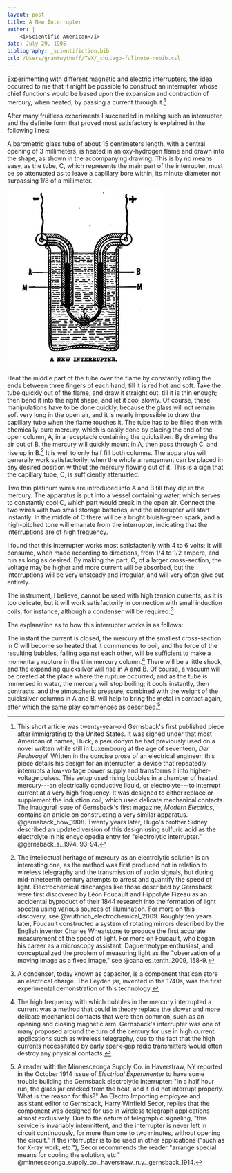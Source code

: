 ```yaml
---
layout: post
title: A New Interrupter
author: |
    <i>Scientific American</i>
date: July 29, 1905
bibliography: _scientifiction.bib
csl: /Users/grantwythoff/TeX/_chicago-fullnote-nobib.csl
---
```


Experimenting with different magnetic and electric interrupters, the idea occurred to me that it might be possible to construct an interrupter whose chief functions would be based upon the expansion and contraction of mercury, when heated, by passing a current through it.[^oqb]

After many fruitless experiments I succeeded in making such an interrupter, and the definite form  that proved most satisfactory is explained in the following lines:

A barometric glass tube of about 15 centimeters length, with a central opening of 3 millimeters, is heated in an oxy-hydrogen flame and drawn into the shape, as shown in the accompanying drawing.  This is by no means easy, as the tube, C, which represents the main part of the interrupter, must be so attenuated as to leave a capillary bore within, its minute diameter not surpassing 1/8 of a millimeter.

![](images/interrupter.png)

Heat the middle part of the tube over the flame by constantly rolling the ends between three fingers of each hand, till it is red hot and soft.  Take the tube quickly out of the flame, and draw it straight out, till it is thin enough; then bend it into the right shape, and let it cool slowly.  Of course, these manipulations have to be done quickly, because the glass will not remain soft very long in the open air, and it is nearly impossible to draw the capillary tube when the flame touches it.  The tube has to be filled then with chemically-pure mercury, which is easily done by placing the end of the open column, A, in a receptacle containing the quicksilver.  By drawing the air out of B, the mercury will quickly mount in A, then pass through C, and rise up in B.[^ebp]  It is well to only half fill both columns.  The apparatus will generally work satisfactorily, when the whole arrangement can be placed in any desired position without the mercury flowing out of it.  This is a sign that the capillary tube, C, is sufficiently attenuated.

Two thin platinum wires are introduced into A and B till they dip in the mercury.  The apparatus is put into a vessel containing water, which serves to constantly cool C, which part would break in the open air.  Connect the two wires with two small storage batteries, and the interrupter will start instantly.  In the middle of C there will be a bright bluish-green spark, and a high-pitched tone will emanate from the interrupter, indicating that the interruptions are of high frequency.

I found that this interrupter works most satisfactorily with 4 to 6 volts; it will consume, when made according to directions, from 1/4 to 1/2 ampere, and run as long as desired.  By making the part, C, of a larger cross-section, the voltage may be higher and more current will be absorbed, but the interruptions will be very unsteady and irregular, and will very often give out entirely.

The instrument, I believe, cannot be used with high tension currents, as it is too delicate, but it will work satisfactorily in connection with small induction coils, for instance, although a condenser will be required.[^cdns]

The explanation as to how this interrupter works is as follows:

The instant the current is closed, the mercury at the smallest cross-section in C will become so heated that it commences to boil, and the force of the resulting bubbles, falling against each other, will be sufficient to make a momentary rupture in the thin mercury column.[^bbl]  There will be a little shock, and the expanding quicksilver will rise in A and B.  Of course, a vacuum will be created at the place where the rupture occurred; and as the tube is immersed in water, the mercury will stop boiling; it cools instantly, then contracts, and the atmospheric pressure, combined with the weight of the quicksilver columns in A and B, will help to bring the metal in contact again, after which the same play commences as described.[^qwmn]

[^oqb]:  This short article was twenty-year-old Gernsback's first published piece after immigrating to the United States.  It was signed under that most American of names, Huck, a pseudonym he had previously used on a novel written while still in Luxembourg at the age of seventeen, *Der Pechvogel.*  Written in the concise prose of an electrical engineer, this piece details his design for an interrupter, a device that repeatedly interrupts a low-voltage power supply and transforms it into higher-voltage pulses.  This setup used rising bubbles in a chamber of heated mercury---an electrically conductive liquid, or electrolyte---to interrupt current at a very high frequency.  It was designed to either replace or supplement the induction coil, which used delicate mechanical contacts.  The inaugural issue of Gernsback's first magazine, *Modern Electrics*, contains an article on constructing a very similar apparatus.  @gernsback_how_1908.  Twenty years later, Hugo's brother Sidney described an updated version of this design using sulfuric acid as the electrolyte in his encyclopedia entry for "electrolytic interrupter."  @gernsback_s._1974, 93-94.
    
[^ebp]: The intellectual heritage of mercury as an electrolytic solution is an interesting one, as the method was first produced not in relation to wireless telegraphy and the transmission of audio signals, but during mid-nineteenth century attempts to arrest and quantify the speed of light.  Electrochemical discharges like those described by Gernsback were first discovered by Léon Foucault and Hippolyte Fizeau as an accidental byproduct of their 1844 research into the formation of light spectra using various sources of illumination.  For more on this discovery, see @wuthrich_electrochemical_2009.  Roughly ten years later, Foucault constructed a system of rotating mirrors described by the English inventor Charles Wheatstone to produce the first accurate measurement of the speed of light. For more on Foucault, who began his career as a microscopy assistant, Daguerreotype enthusiast, and conceptualized the problem of measuring light as the "observation of a moving image as a fixed image," see @canales_tenth_2009, 158-9.

[^bbl]: The high frequency with which bubbles in the mercury interrupted a current was a method that could in theory replace the slower and more delicate mechanical contacts that were then common, such as an opening and closing magnetic arm.  Gernsback's interrupter was one of many proposed around the turn of the century for use in high current applications such as wireless telegraphy, due to the fact that the high currents necessitated by early spark-gap radio transmitters would often destroy any physical contacts.

[^cdns]: A condenser, today known as capacitor, is a component that can store an electrical charge.  The Leyden jar, invented in the 1740s, was the first experimental demonstration of this technology.

[^qwmn]: A reader with the Minnesceonga Supply Co. in Haverstraw, NY reported in the October 1914 issue of *Electrical Experimenter* to have some trouble building the Gernsback electrolytic interrupter: "in a half hour run, the glass jar cracked from the heat, and it did not interrupt properly.  What is the reason for this?"  An Electro Importing employee and assistant editor to Gernsback, Harry Winfield Secor, replies that the component was designed for use in wireless telegraph applications almost exclusively.  Due to the nature of telegraphic signaling, "this service is invariably intermittent, and the interrupter is never left in circuit continuously, for more than one to two minutes, without opening the circuit."  If the interrupter is to be used in other applications ("such as for X-ray work, etc."), Secor recommends the reader "arrange special means for cooling the solution, etc." @minnesceonga_supply_co._haverstraw_n.y._gernsback_1914.